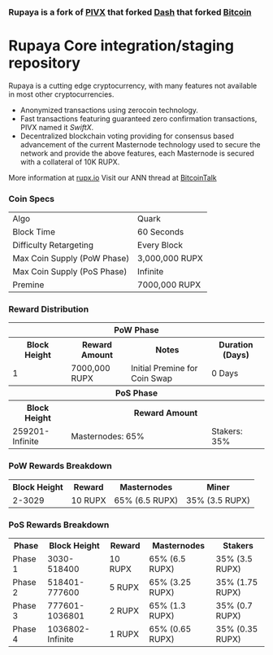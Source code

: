 ### Rupaya is a fork of [PIVX](https://github.com/PIVX-Project/PIVX) that forked [Dash](https://github.com/dashpay/dash) that forked [Bitcoin](https://github.com/bitcoin/bitcoinp)


# Rupaya Core integration/staging repository


Rupaya is a cutting edge cryptocurrency, with many features not available in most other cryptocurrencies.
- Anonymized transactions using zerocoin technology.
- Fast transactions featuring guaranteed zero confirmation transactions, PIVX named it _SwiftX_.
- Decentralized blockchain voting providing for consensus based advancement of the current Masternode
  technology used to secure the network and provide the above features, each Masternode is secured
  with a collateral of 10K RUPX.

More information at [rupx.io](https://www.rupx.io) Visit our ANN thread at [BitcoinTalk](http://www.bitcointalk.org/index.php)


### Coin Specs
<table>
<tr><td>Algo</td><td>Quark</td></tr>
<tr><td>Block Time</td><td>60 Seconds</td></tr>
<tr><td>Difficulty Retargeting</td><td>Every Block</td></tr>
<tr><td>Max Coin Supply (PoW Phase)</td><td>3,000,000 RUPX</td></tr>
<tr><td>Max Coin Supply (PoS Phase)</td><td>Infinite</td></tr>
<tr><td>Premine</td><td>7000,000 RUPX</td></tr>
</table>


### Reward Distribution

<table>
<th colspan=4>PoW Phase</th>
<tr><th>Block Height</th><th>Reward Amount</th><th>Notes</th><th>Duration (Days)</th></tr>
<tr><td>1</td><td>7000,000 RUPX</td><td>Initial Premine for Coin Swap</td><td>0 Days</td></tr>
<tr><th colspan=4>PoS Phase</th></tr>
<tr><th>Block Height</th><th colspan=3>Reward Amount</th></tr>
<tr><td>259201-Infinite</td><td colspan=2>Masternodes: 65%</td><td>Stakers: 35%</td></tr>
</table>

### PoW Rewards Breakdown

<table>
<th>Block Height</th><th>Reward</th><th>Masternodes</th><th>Miner</th>
<tr><td>2-3029</td><td>10 RUPX</td><td>65% (6.5 RUPX)</td><td>35% (3.5 RUPX)</td></tr>
</table>

### PoS Rewards Breakdown

<table>
<th>Phase</th><th>Block Height</th><th>Reward</th><th>Masternodes</th><th>Stakers</th>
<tr><td>Phase 1</td><td>3030-518400</td><td>10 RUPX</td><td>65% (6.5 RUPX)</td><td>35% (3.5 RUPX)</td></tr>
<tr><td>Phase 2</td><td>518401-777600</td><td>5 RUPX</td><td>65% (3.25 RUPX)</td><td>35% (1.75 RUPX)</td></tr>
<tr><td>Phase 3</td><td>777601-1036801</td><td>2 RUPX</td><td>65% (1.3 RUPX)</td><td>35% (0.7 RUPX)</td></tr>
<tr><td>Phase 4</td><td>1036802-Infinite</td><td>1 RUPX</td><td>65% (0.65 RUPX)</td><td>35% (0.35 RUPX)</td></tr>
</table>
